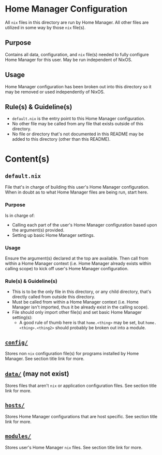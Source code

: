 # Home Manager Configuration

All `nix` files in this directory are run by Home Manager. All other files are utilized in some way by those `nix` file(s).

## Purpose

Contains all data, configuration, and `nix` file(s) needed to fully configure Home Manager for this user. May be run independent of NixOS.

## Usage

Home Manager configuration has been broken out into this directory so it may be removed or used independently of NixOS.

## Rule(s) & Guideline(s)

- `default.nix` is the entry point to this Home Manager configuration.
- No other file may be called from any file that exists outside of this directory.
- No file or directory that's not documented in this README may be added to this directory (other than this README).

# Content(s)

## `default.nix`

File that's in charge of building this user's Home Manager configuration. When in doubt as to what Home Manager files are being run, start here.

### Purpose

Is in charge of:

- Calling each part of the user's Home Manager configuration based upon the argument(s) provided.
- Setting up basic Home Manager settings.

### Usage

Ensure the argument(s) declared at the top are available. Then call from within a Home Manager context (i.e. Home Manager already exists within calling scope) to kick off user's Home Manager configuration.

### Rule(s) & Guideline(s)

- This is to be the only file in this directory, or any child directory, that's directly called from outside this directory.
- Must be called from within a Home Manager context (i.e. Home Manager isn't imported, thus it be already exist in the calling scope).
- File should only import other file(s) and set basic Home Manager setting(s):
   - A good rule of thumb here is that `home.<thing>` may be set, but `home.<thing>.<thing2>` should probably be broken out into a module.

## [`config/`](./config/README.md)

Stores non `nix` configuration file(s) for programs installed by Home Manager. See section title link for more.

## [`data/`](./data/README.md) (may not exist)

Stores files that aren't `nix` or application configuration files. See section title link for more.

## [`hosts/`](./hosts/README.md)

Stores Home Manager configurations that are host specific. See section title link for more.

## [`modules/`](./modules/README.md)

Stores user's Home Manager `nix` files. See section title link for more.


